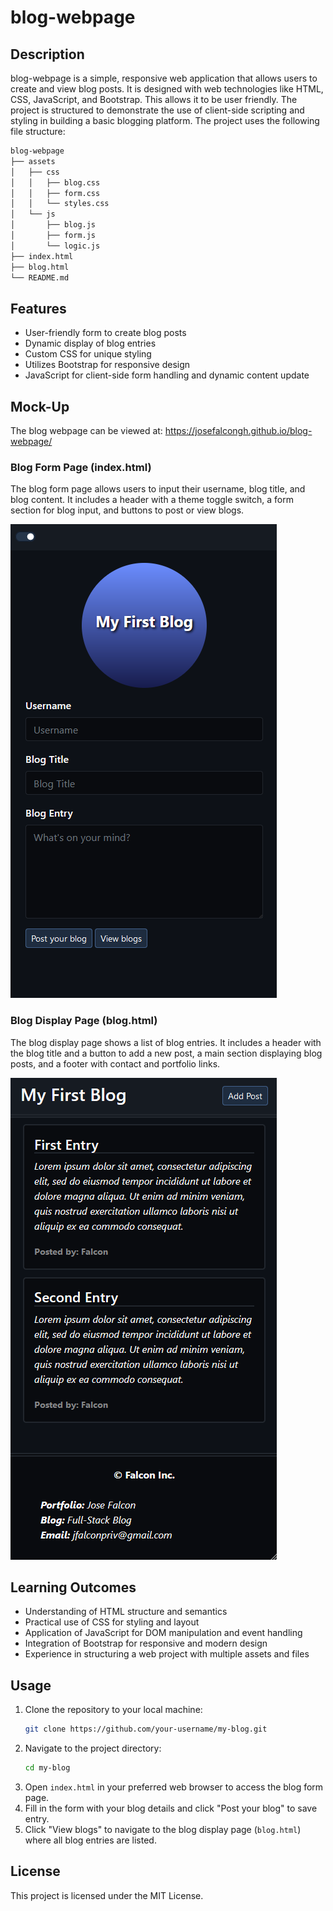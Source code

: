 # blog-webpage

## Description

blog-webpage is a simple, responsive web application that allows users to create and view blog posts. It is designed with web technologies like HTML, CSS, JavaScript, and Bootstrap. This allows it to be user friendly. The project is structured to demonstrate the use of client-side scripting and styling in building a basic blogging platform. The project uses the following file structure:

```md
blog-webpage
├── assets
│   ├── css
│   │   ├── blog.css
│   │   ├── form.css
│   │   └── styles.css
│   └── js
│       ├── blog.js
│       ├── form.js
│       └── logic.js
├── index.html
├── blog.html
└── README.md
```


## Features

- User-friendly form to create blog posts
- Dynamic display of blog entries
- Custom CSS for unique styling
- Utilizes Bootstrap for responsive design
- JavaScript for client-side form handling and dynamic content update

## Mock-Up

The blog webpage can be viewed at: https://josefalcongh.github.io/blog-webpage/

### Blog Form Page (index.html)

The blog form page allows users to input their username, blog title, and blog content. It includes a header with a theme toggle switch, a form section for blog input, and buttons to post or view blogs.

![Blog Form Page Mockup](./Images/mock-up01.png)

### Blog Display Page (blog.html)

The blog display page shows a list of blog entries. It includes a header with the blog title and a button to add a new post, a main section displaying blog posts, and a footer with contact and portfolio links.

![Blog Display Page Mockup](./Images/mock-up02.png)

## Learning Outcomes

- Understanding of HTML structure and semantics
- Practical use of CSS for styling and layout
- Application of JavaScript for DOM manipulation and event handling
- Integration of Bootstrap for responsive and modern design
- Experience in structuring a web project with multiple assets and files

## Usage

1. Clone the repository to your local machine:
    ```bash
    git clone https://github.com/your-username/my-blog.git
    ```
2. Navigate to the project directory:
    ```bash
    cd my-blog
    ```
3. Open `index.html` in your preferred web browser to access the blog form page.
4. Fill in the form with your blog details and click "Post your blog" to save entry.
5. Click "View blogs" to navigate to the blog display page (`blog.html`) where all blog entries are listed.

## License

This project is licensed under the MIT License.
